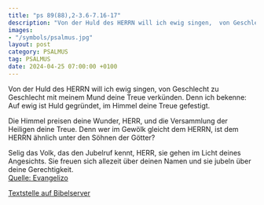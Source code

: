 ```yaml
---
title: "ps 89(88),2-3.6-7.16-17"
description: "Von der Huld des HERRN will ich ewig singen,  von Geschlecht zu Geschlecht mit meinem Mund deine Treue verkünden. Denn ich bekenne: Auf ewig ist Huld gegründet,  im Himmel deine Treue gefestigt.  Die Himmel preisen deine Wunder, HERR,  und die Versammlung der Heiligen deine Tr...."
images:
- "/symbols/psalmus.jpg"
layout: post
category: PSALMUS
tag: PSALMUS
date: 2024-04-25 07:00:00 +0100
---
```

Von der Huld des HERRN will ich ewig singen, 
von Geschlecht zu Geschlecht mit meinem Mund deine Treue verkünden.
Denn ich bekenne: Auf ewig ist Huld gegründet, 
im Himmel deine Treue gefestigt.

Die Himmel preisen deine Wunder, HERR, 
und die Versammlung der Heiligen deine Treue.<!--more-->
Denn wer im Gewölk gleicht dem HERRN, 
ist dem HERRN ähnlich unter den Söhnen der Götter?

Selig das Volk, das den Jubelruf kennt, 
HERR, sie gehen im Licht deines Angesichts.
Sie freuen sich allezeit über deinen Namen 
und sie jubeln über deine Gerechtigkeit.<br>
[Quelle: Evangelizo](https://evangeliumtagfuertag.org/DE/gospel)

[Textstelle auf Bibelserver](https://www.bibleserver.com/EU/ps89(88),2-3.6-7.16-17)

